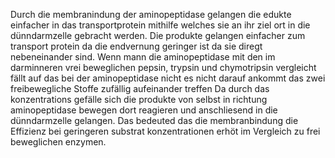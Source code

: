 Durch die membranindung der aminopeptidase gelangen die edukte einfacher in das transportprotein mithilfe welches sie an ihr ziel ort in die dünndarmzelle gebracht werden. Die produkte gelangen einfacher zum transport protein da die endvernung geringer ist da sie diregt nebeneinander sind. Wenn mann die aminopeptidase mit den im darminneren vrei beweglichen pepsin, trypsin und chymotripsin vergleicht fällt auf das bei der aminopeptidase nicht es nicht darauf ankommt das  zwei freibewegliche Stoffe zufällig aufeinander treffen 
Da durch das konzentrations gefälle sich die produkte von selbst in richtung aminopeptidase bewegen dort reagieren und anschliesend in die dünndarmzelle gelangen.
Das bedeuted das die membranbindung die Effizienz bei geringeren substrat konzentrationen erhöt im Vergleich zu frei beweglichen enzymen. 